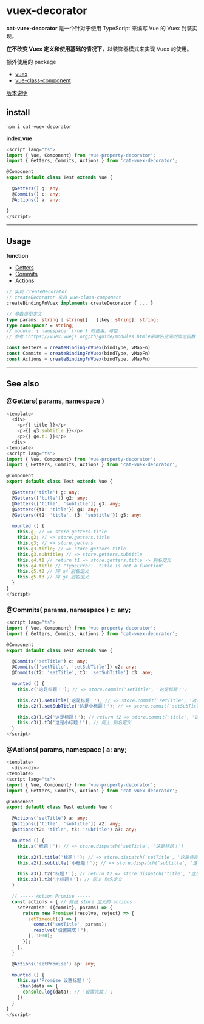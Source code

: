 # vuex-decorator
**cat-vuex-decorator** 是一个针对于使用 TypeScript 来编写 Vue 的 Vuex 封装实现。

**在不改变 Vuex 定义和使用基础的情况下**，以装饰器模式来实现 Vuex 的使用。

额外使用的 package
- [vuex](https://github.com/vuejs/vuex)
- [vue-class-component](https://github.com/vuejs/vue-class-component)

[版本说明](https://github.com/linxsbox/cat-vuex-decorator/blob/dev/README-Version.md)

## install

```bash
npm i cat-vuex-decorator
```

**index.vue**
```typescript
<script lang="ts">
import { Vue, Component} from 'vue-property-decorator';
import { Getters, Commits, Actions } from 'cat-vuex-decorator';

@Component
export default class Test extends Vue {

  @Getters() g: any;
  @Commits() c: any;
  @Actions() a: any;

}
</script>
```

---

## Usage
**function**
- [Getters](#Getters)
- [Commits](#Commits)
- [Actions](#Actions)

```ts
// 实现 createDecorator
// createDecorator 来自 vue-class-component
createBindingFnVuex implements createDecorator { ... }

// 参数类型定义
type params: string | string[] | {[key: string]: string;
type namespace? = string;
// module: { namespace: true } 时使用，可空
// 参考：https://vuex.vuejs.org/zh/guide/modules.html#带命名空间的绑定函数

const Getters = createBindingFnVuex(bindType, vMapFn)
const Commits = createBindingFnVuex(bindType, vMapFn)
const Actions = createBindingFnVuex(bindType, vMapFn)
```

---

## See also

### <a id="Getters"></a> @Getters( params, namespace )

```typescript
<template>
  <div>
    <p>{{ title }}</p>
    <p>{{ g3.subtitle }}</p>
    <p>{{ g4.t1 }}</p>
  <div>
<template>
<script lang="ts">
import { Vue, Component} from 'vue-property-decorator';
import { Getters, Commits, Actions } from 'cat-vuex-decorator';

@Component
export default class Test extends Vue {

  @Getters('title') g: any;
  @Getters(['title']) g2: any;
  @Getters(['title', 'subtitle']) g3: any;
  @Getters({t1: 'title'}) g4: any;
  @Getters({t2: 'title', t3: 'subtitle'}) g5: any;

  mounted () {
    this.g; // => store.getters.title
    this.g2; // => store.getters.title
    this.g3; // => store.getters
    this.g3.title; // => store.getters.title
    this.g3.subtitle; // => store.getters.subtitle
    this.g4.t1 // return t1 => store.getters.title -> 别名定义
    this.g4.title // "TypeError: .title is not a function"
    this.g5.t2 // 同 g4 别名定义
    this.g5.t3 // 同 g4 别名定义
  }
}
</script>
```

### <a id="Commits"></a> @Commits( params, namespace ) c: any;

```typescript
<script lang="ts">
import { Vue, Component} from 'vue-property-decorator';
import { Getters, Commits, Actions } from 'cat-vuex-decorator';

@Component
export default class Test extends Vue {

  @Commits('setTitle') c: any;
  @Commits(['setTitle', 'setSubTitle']) c2: any;
  @Commits(t2: 'setTitle', t3: 'setSubTitle') c3: any;

  mounted () {
    this.c('这是标题！'); // => store.commit('setTitle', '这是标题！')

    this.c2().setTitle('这是标题！'); // => store.commit('setTitle', '这是标题！')
    this.c2().setSubTitle('这是小标题！'); // => store.commit('setSubTitle', '这是小标题！')

    this.c3().t2('这是标题！'); // return t2 => store.commit('title', '这是标题！') -> 别名定义
    this.c3().t3('这是小标题！'); // 同上 别名定义
  }
</script>
```

### <a id="Actions"></a> @Actions( params, namespace ) a: any;

```typescript
<template>
  <div><div>
<template>
<script lang="ts">
import { Vue, Component} from 'vue-property-decorator';
import { Getters, Commits, Actions } from 'cat-vuex-decorator';

@Component
export default class Test extends Vue {

  @Actions('setTitle') a: any;
  @Actions(['title', 'subtitle']) a2: any;
  @Actions(t2: 'title', t3: 'subtitle') a3: any;

  mounted () {
    this.a('标题！'); // => store.dispatch('setTitle', '这是标题！')

    this.a2().title('标题！'); // => store.dispatch('setTitle', '这是标题！')
    this.a2().subtitle('小标题！'); // => store.dispatch('subtitle', '这是标题！')

    this.a3().t2('标题！'); // return t2 => store.dispatch('title', '这是标题！') -> 别名定义
    this.a3().t3('小标题！'); // 同上 别名定义
  }

  // ----- Action Promise -----
  const actions = { // 假设 store 定义的 actions
    setPromise: ({commit}, params) => {
      return new Promise((resolve, reject) => {
        setTimeout(() => {
          commit('setTitle', params);
          resolve('设置完成！');
        }, 1000);
      });
    },
  }

  @Actions('setPromise') ap: any;

  mounted () {
    this.ap('Promise 设置标题！')
    .then(data => {
      console.log(data); // '设置完成！'; 
    })
  }
}
</script>
```
